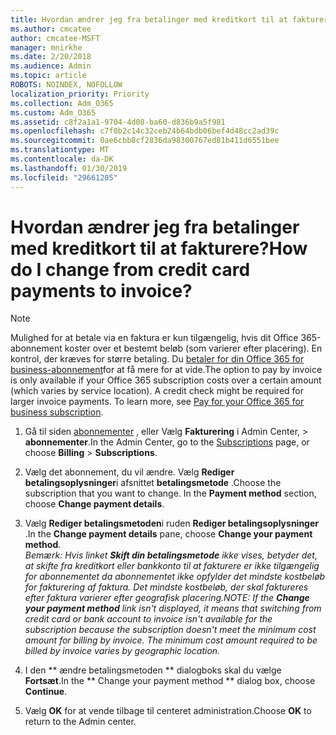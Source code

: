 ```yaml
---
title: Hvordan ændrer jeg fra betalinger med kreditkort til at fakturere?
ms.author: cmcatee
author: cmcatee-MSFT
manager: mnirkhe
ms.date: 2/20/2018
ms.audience: Admin
ms.topic: article
ROBOTS: NOINDEX, NOFOLLOW
localization_priority: Priority
ms.collection: Adm_O365
ms.custom: Adm_O365
ms.assetid: c8f2a1a1-9704-4d08-ba60-d836b9a5f981
ms.openlocfilehash: c7f0b2c14c32ceb24b64bdb06bef4d48cc2ad39c
ms.sourcegitcommit: 0ae6cbb8cf2836da98300767ed81b411d6551bee
ms.translationtype: MT
ms.contentlocale: da-DK
ms.lasthandoff: 01/30/2019
ms.locfileid: "29661205"
---
```

# <a name="how-do-i-change-from-credit-card-payments-to-invoice"></a><span data-ttu-id="84e4c-102">Hvordan ændrer jeg fra betalinger med kreditkort til at fakturere?</span><span class="sxs-lookup"><span data-stu-id="84e4c-102">How do I change from credit card payments to invoice?</span></span>

> [!NOTE]
> <span data-ttu-id="84e4c-p101">Mulighed for at betale via en faktura er kun tilgængelig, hvis dit Office 365-abonnement koster over et bestemt beløb (som varierer efter placering). En kontrol, der kræves for større betaling. Du [betaler for din Office 365 for business-abonnement](https://support.office.com/article/734f4aab-df2d-4e9b-8cb1-691910bde216)for at få mere for at vide.</span><span class="sxs-lookup"><span data-stu-id="84e4c-p101">The option to pay by invoice is only available if your Office 365 subscription costs over a certain amount (which varies by service location). A credit check might be required for larger invoice payments. To learn more, see [Pay for your Office 365 for business subscription](https://support.office.com/article/734f4aab-df2d-4e9b-8cb1-691910bde216).</span></span> 
  
1. <span data-ttu-id="84e4c-106">Gå til siden [abonnementer](https://go.microsoft.com/fwlink/p/?linkid=842054) , eller Vælg **Fakturering** i Admin Center, \> **abonnementer**.</span><span class="sxs-lookup"><span data-stu-id="84e4c-106">In the Admin Center, go to the [Subscriptions](https://go.microsoft.com/fwlink/p/?linkid=842054) page, or choose **Billing** \> **Subscriptions**.</span></span>
    
2. <span data-ttu-id="84e4c-p102">Vælg det abonnement, du vil ændre. Vælg **Rediger betalingsoplysninger**i afsnittet **betalingsmetode** .</span><span class="sxs-lookup"><span data-stu-id="84e4c-p102">Choose the subscription that you want to change. In the **Payment method** section, choose **Change payment details**.</span></span>
    
3. <span data-ttu-id="84e4c-109">Vælg **Rediger betalingsmetoden**i ruden **Rediger betalingsoplysninger** .</span><span class="sxs-lookup"><span data-stu-id="84e4c-109">In the **Change payment details** pane, choose **Change your payment method**.</span></span>
<br><span data-ttu-id="84e4c-110">*Bemærk: Hvis linket **Skift din betalingsmetode** ikke vises, betyder det, at skifte fra kreditkort eller bankkonto til at fakturere er ikke tilgængelig for abonnementet da abonnementet ikke opfylder det mindste kostbeløb for fakturering af faktura. Det mindste kostbeløb, der skal faktureres efter faktura varierer efter geografisk placering.*</span><span class="sxs-lookup"><span data-stu-id="84e4c-110">*NOTE: If the **Change your payment method** link isn't displayed, it means that switching from credit card or bank account to invoice isn't available for the subscription because the subscription doesn't meet the minimum cost amount for billing by invoice. The minimum cost amount required to be billed by invoice varies by geographic location.*</span></span>
  
4. <span data-ttu-id="84e4c-111">I den \*\* ændre betalingsmetoden \*\* dialogboks skal du vælge **Fortsæt**.</span><span class="sxs-lookup"><span data-stu-id="84e4c-111">In the \*\* Change your payment method \*\* dialog box, choose **Continue**.</span></span>
    
5. <span data-ttu-id="84e4c-112">Vælg **OK** for at vende tilbage til centeret administration.</span><span class="sxs-lookup"><span data-stu-id="84e4c-112">Choose **OK** to return to the Admin center.</span></span> 
   